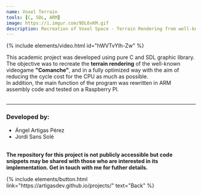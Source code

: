 ```yaml
---
name: Voxel Terrain
tools: [C, SDL, ARM]
image: https://i.imgur.com/9DL6vKM.gif
description: Recreation of Voxel Space - Terrain Rendering from well-known videogame "Comanche".
---
```


{% include elements/video.html id="hWVTvYIh-Zw" %}

This academic project was developed using pure C and SDL graphic library. The objective was to recreate the **terrain rendering** of the well-known videogame **"Comanche"**, and in a fully optimized way with the aim of reducing the cycle cost for the CPU as much as possible.
<br>In addition, the main function of the program was rewritten in ARM assembly code and tested on a Raspberry PI. 
<br><br>

---

### Developed by:
- Ángel Artigas Pérez
- Jordi Sans Solé

**<br>The repository for this project is not publicly accessible but code snippets may be shared with those who are interested in its implementation. Get in touch with me for futher details.**

<p class="text-center">
{% include elements/button.html link="https://artigasdev.github.io/projects/" text="Back" %}
</p>